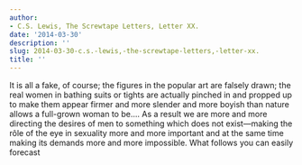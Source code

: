 ```yaml
---
author:
- C.S. Lewis, The Screwtape Letters, Letter XX.
date: '2014-03-30'
description: ''
slug: 2014-03-30-c.s.-lewis,-the-screwtape-letters,-letter-xx.
title: ''
---
```

It is all a fake, of course; the figures in the popular art are falsely drawn; the real women in bathing suits or tights are actually pinched in and propped up to make them appear firmer and more slender and more boyish than nature allows a full-grown woman to be…. As a result we are more and more directing the desires of men to something which does not exist—making the rôle of the eye in sexuality more and more important and at the same time making its demands more and more impossible. What follows you can easily forecast



